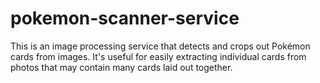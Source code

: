 # pokemon-scanner-service
This is an image processing service that detects and crops out Pokémon cards from images. It's useful for easily extracting individual cards from photos that may contain many cards laid out together.
